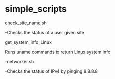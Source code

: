 # simple_scripts

check_site_name.sh 

-Checks the status of a user given site

get_system_info_Linux 

Runs uname commands to return Linux system info

-networker.sh

-Checks the status of IPv4 by pinging 8.8.8.8
